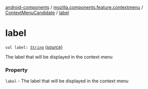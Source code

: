 [android-components](../../index.md) / [mozilla.components.feature.contextmenu](../index.md) / [ContextMenuCandidate](index.md) / [label](./label.md)

# label

`val label: `[`String`](https://kotlinlang.org/api/latest/jvm/stdlib/kotlin/-string/index.html) [(source)](https://github.com/mozilla-mobile/android-components/blob/master/components/feature/contextmenu/src/main/java/mozilla/components/feature/contextmenu/ContextMenuCandidate.kt#L29)

The label that will be displayed in the context menu

### Property

`label` - The label that will be displayed in the context menu